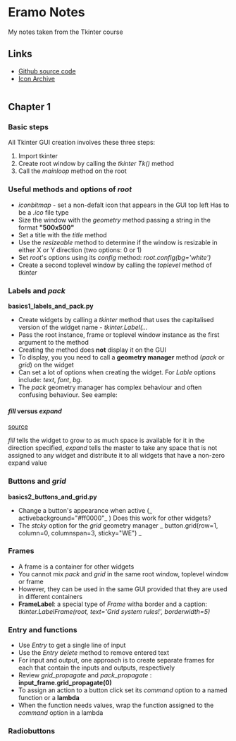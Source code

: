 # Eramo Notes

My notes taken from the Tkinter course


## Links

- [Github source code](https://github.com/PacktPublishing/The-Art-of-Doing-Create-10-Python-GUIs-with-Tkinter-Today)
- [Icon Archive](https://iconarchive.com)

```{python}
```

## Chapter 1

### Basic steps

All Tkinter GUI creation involves these three steps:

1. Import tkinter
2. Create  root window by calling the _tkinter_ _Tk()_ method
3. Call the _mainloop_ method on the root


### Useful methods and options of _root_

- _iconbitmap_ - set a non-defalt icon that appears in the GUI top left Has to be a _.ico_ file type
- Size the window with the _geometry_ method passing a string in the format __"500x500"__
- Set a title with the _title_ method
- Use the _resizeable_ method to determine if the window is resizable in either X or Y direction (two options: 0 or 1)
- Set _root_'s options using its _config_ method: _root.config(bg='white')_
- Create a second toplevel window by calling the _toplevel_ method of _tkinter_


### Labels and _pack_

__basics1_labels_and_pack.py__

- Create widgets by calling a _tkinter_ method that uses the capitalised version of the widget name - _tkinter.Label(..._
- Pass the root instance, frame or toplevel window instance as the first argument to the method
- Creating the method does __not__ display it on the GUI
- To display, you you need to call a __geometry manager__ method (_pack_ or _grid_) on the widget
- Can set a lot of options when creating the widget. For _Lable_ options include: _text_, _font_, _bg_.
- The _pack_ geometry manager has complex behaviour and often confusing behaviour. See eample:

#### _fill_ versus _expand_

[source](https://stackoverflow.com/questions/28089942/difference-between-fill-and-expand-options-for-tkinter-pack-method/28090362)

_fill_ tells the widget to grow to as much space is available for it in the direction specified, _expand_ tells the master to 
take any space that is not assigned to any widget and distribute it to all widgets that have a non-zero expand value

### Buttons and _grid_

__basics2_buttons_and_grid.py__

- Change a button's appearance when active  (_ activebackground="#ff0000"_ ) Does this work for other widgets?
- The _stcky_ option for the _grid_ geometry manager _ button.grid(row=1, column=0, columnspan=3, sticky="WE")  _


### Frames

- A frame is a container for other widgets
- You cannot mix _pack_ and _grid_ in the same root window, toplevel window or frame
- However, they can be used in the same GUI provided that they are used in different containers
- __FrameLabel__: a special type of _Frame_ witha border and a caption: _tkinter.LabelFrame(root, text='Grid system rules!', borderwidth=5)_


### Entry and functions

- Use _Entry_ to get a single line of input
- Use the _Entry_ _delete_ method to remove entered text
- For input and output, one approach is to create separate frames for each that contain the inputs and outputs, respectively
- Review _grid_propagate_ and _pack_propagate_ : __input_frame.grid_propagate(0)__
- To assign an action to a button click set its _command_ option to a named function or a __lambda__
- When the function needs values, wrap the function assigned to the _command_ option in a lambda


### Radiobuttons




